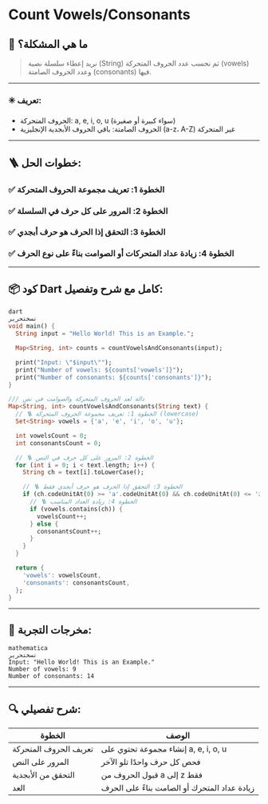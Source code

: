 # Count Vowels/Consonants

## 🧠 ما هي المشكلة؟

> نريد إعطاء سلسلة نصية (String) ثم نحسب عدد الحروف المتحركة (vowels) وعدد الحروف الصامتة (consonants) فيها.
> 

---

### ✳️ تعريف:

- الحروف المتحركة: a, e, i, o, u (سواء كبيرة أو صغيرة)
- الحروف الصامتة: باقي الحروف الأبجدية الإنجليزية (a-z، A-Z) غير المتحركة

---

## 🪜 خطوات الحل:

### ✅ الخطوة 1: تعريف مجموعة الحروف المتحركة

### ✅ الخطوة 2: المرور على كل حرف في السلسلة

### ✅ الخطوة 3: التحقق إذا الحرف هو حرف أبجدي

### ✅ الخطوة 4: زيادة عداد المتحركات أو الصوامت بناءً على نوع الحرف

---

## 📦 كود Dart كامل مع شرح وتفصيل:

```dart
dart
نسختحرير
void main() {
  String input = "Hello World! This is an Example.";

  Map<String, int> counts = countVowelsAndConsonants(input);

  print("Input: \"$input\"");
  print("Number of vowels: ${counts['vowels']}");
  print("Number of consonants: ${counts['consonants']}");
}

/// دالة لعد الحروف المتحركة والصوامت في نص
Map<String, int> countVowelsAndConsonants(String text) {
  // 🪜 الخطوة 1: تعريف مجموعة الحروف المتحركة (lowercase)
  Set<String> vowels = {'a', 'e', 'i', 'o', 'u'};

  int vowelsCount = 0;
  int consonantsCount = 0;

  // 🪜 الخطوة 2: المرور على كل حرف في النص
  for (int i = 0; i < text.length; i++) {
    String ch = text[i].toLowerCase();

    // 🪜 الخطوة 3: التحقق إذا الحرف هو حرف أبجدي فقط
    if (ch.codeUnitAt(0) >= 'a'.codeUnitAt(0) && ch.codeUnitAt(0) <= 'z'.codeUnitAt(0)) {
      // 🪜 الخطوة 4: زيادة العداد المناسب
      if (vowels.contains(ch)) {
        vowelsCount++;
      } else {
        consonantsCount++;
      }
    }
  }

  return {
    'vowels': vowelsCount,
    'consonants': consonantsCount,
  };
}

```

---

## 🧪 مخرجات التجربة:

```
mathematica
نسختحرير
Input: "Hello World! This is an Example."
Number of vowels: 9
Number of consonants: 14

```

---

## 🔍 شرح تفصيلي:

| الخطوة | الوصف |
| --- | --- |
| تعريف الحروف المتحركة | إنشاء مجموعة تحتوي على a, e, i, o, u |
| المرور على النص | فحص كل حرف واحدًا تلو الآخر |
| التحقق من الأبجدية | قبول الحروف من a إلى z فقط |
| العد | زيادة عداد المتحرك أو الصامت بناءً على الحرف |